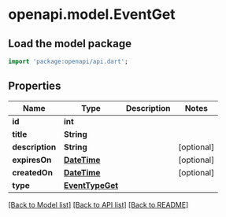 # openapi.model.EventGet

## Load the model package
```dart
import 'package:openapi/api.dart';
```

## Properties
Name | Type | Description | Notes
------------ | ------------- | ------------- | -------------
**id** | **int** |  | 
**title** | **String** |  | 
**description** | **String** |  | [optional] 
**expiresOn** | [**DateTime**](DateTime.md) |  | [optional] 
**createdOn** | [**DateTime**](DateTime.md) |  | [optional] 
**type** | [**EventTypeGet**](EventTypeGet.md) |  | 

[[Back to Model list]](../README.md#documentation-for-models) [[Back to API list]](../README.md#documentation-for-api-endpoints) [[Back to README]](../README.md)


